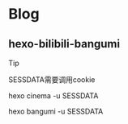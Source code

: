 # Blog
## hexo-bilibili-bangumi

> [!tip]
>
> SESSDATA需要调用cookie

hexo cinema -u SESSDATA

hexo bangumi -u SESSDATA
